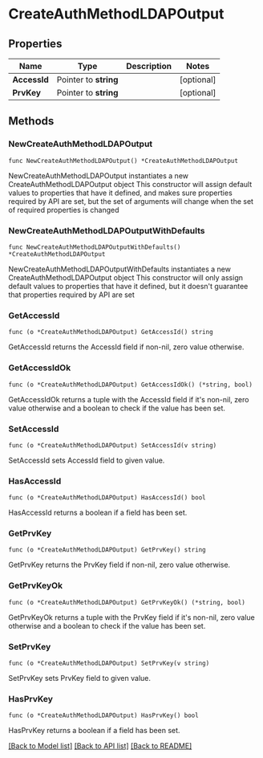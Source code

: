 # CreateAuthMethodLDAPOutput

## Properties

Name | Type | Description | Notes
------------ | ------------- | ------------- | -------------
**AccessId** | Pointer to **string** |  | [optional] 
**PrvKey** | Pointer to **string** |  | [optional] 

## Methods

### NewCreateAuthMethodLDAPOutput

`func NewCreateAuthMethodLDAPOutput() *CreateAuthMethodLDAPOutput`

NewCreateAuthMethodLDAPOutput instantiates a new CreateAuthMethodLDAPOutput object
This constructor will assign default values to properties that have it defined,
and makes sure properties required by API are set, but the set of arguments
will change when the set of required properties is changed

### NewCreateAuthMethodLDAPOutputWithDefaults

`func NewCreateAuthMethodLDAPOutputWithDefaults() *CreateAuthMethodLDAPOutput`

NewCreateAuthMethodLDAPOutputWithDefaults instantiates a new CreateAuthMethodLDAPOutput object
This constructor will only assign default values to properties that have it defined,
but it doesn't guarantee that properties required by API are set

### GetAccessId

`func (o *CreateAuthMethodLDAPOutput) GetAccessId() string`

GetAccessId returns the AccessId field if non-nil, zero value otherwise.

### GetAccessIdOk

`func (o *CreateAuthMethodLDAPOutput) GetAccessIdOk() (*string, bool)`

GetAccessIdOk returns a tuple with the AccessId field if it's non-nil, zero value otherwise
and a boolean to check if the value has been set.

### SetAccessId

`func (o *CreateAuthMethodLDAPOutput) SetAccessId(v string)`

SetAccessId sets AccessId field to given value.

### HasAccessId

`func (o *CreateAuthMethodLDAPOutput) HasAccessId() bool`

HasAccessId returns a boolean if a field has been set.

### GetPrvKey

`func (o *CreateAuthMethodLDAPOutput) GetPrvKey() string`

GetPrvKey returns the PrvKey field if non-nil, zero value otherwise.

### GetPrvKeyOk

`func (o *CreateAuthMethodLDAPOutput) GetPrvKeyOk() (*string, bool)`

GetPrvKeyOk returns a tuple with the PrvKey field if it's non-nil, zero value otherwise
and a boolean to check if the value has been set.

### SetPrvKey

`func (o *CreateAuthMethodLDAPOutput) SetPrvKey(v string)`

SetPrvKey sets PrvKey field to given value.

### HasPrvKey

`func (o *CreateAuthMethodLDAPOutput) HasPrvKey() bool`

HasPrvKey returns a boolean if a field has been set.


[[Back to Model list]](../README.md#documentation-for-models) [[Back to API list]](../README.md#documentation-for-api-endpoints) [[Back to README]](../README.md)


